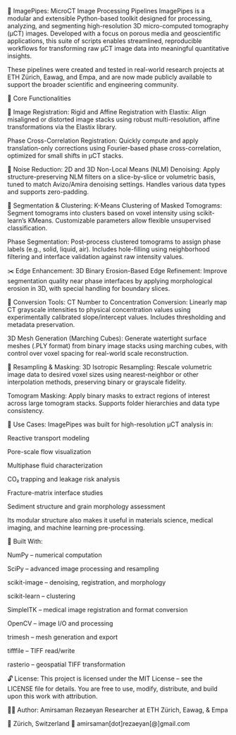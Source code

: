 🧠 ImagePipes: MicroCT Image Processing Pipelines
ImagePipes is a modular and extensible Python-based toolkit designed for processing, analyzing, and segmenting high-resolution 3D micro-computed tomography (µCT) images. Developed with a focus on porous media and geoscientific applications, this suite of scripts enables streamlined, reproducible workflows for transforming raw µCT image data into meaningful quantitative insights.

These pipelines were created and tested in real-world research projects at ETH Zürich, Eawag, and Empa, and are now made publicly available to support the broader scientific and engineering community.

🔧 Core Functionalities

📌 Image Registration: 
Rigid and Affine Registration with Elastix:
Align misaligned or distorted image stacks using robust multi-resolution, affine transformations via the Elastix library.

Phase Cross-Correlation Registration:
Quickly compute and apply translation-only corrections using Fourier-based phase cross-correlation, optimized for small shifts in µCT stacks.

🧼 Noise Reduction:
2D and 3D Non-Local Means (NLM) Denoising:
Apply structure-preserving NLM filters on a slice-by-slice or volumetric basis, tuned to match Avizo/Amira denoising settings. Handles various data types and supports zero-padding.

🧊 Segmentation & Clustering:
K-Means Clustering of Masked Tomograms:
Segment tomograms into clusters based on voxel intensity using scikit-learn’s KMeans. Customizable parameters allow flexible unsupervised classification.

Phase Segmentation:
Post-process clustered tomograms to assign phase labels (e.g., solid, liquid, air). Includes hole-filling using neighborhood filtering and interface validation against raw intensity values.

✂️ Edge Enhancement:
3D Binary Erosion-Based Edge Refinement:
Improve segmentation quality near phase interfaces by applying morphological erosion in 3D, with special handling for boundary slices.

🔄 Conversion Tools:
CT Number to Concentration Conversion:
Linearly map CT grayscale intensities to physical concentration values using experimentally calibrated slope/intercept values. Includes thresholding and metadata preservation.

3D Mesh Generation (Marching Cubes):
Generate watertight surface meshes (.PLY format) from binary image stacks using marching cubes, with control over voxel spacing for real-world scale reconstruction.

🔁 Resampling & Masking:
3D Isotropic Resampling:
Rescale volumetric image data to desired voxel sizes using nearest-neighbor or other interpolation methods, preserving binary or grayscale fidelity.

Tomogram Masking:
Apply binary masks to extract regions of interest across large tomogram stacks. Supports folder hierarchies and data type consistency.

📂 Use Cases:
ImagePipes was built for high-resolution µCT analysis in:

Reactive transport modeling

Pore-scale flow visualization

Multiphase fluid characterization

CO₂ trapping and leakage risk analysis

Fracture-matrix interface studies

Sediment structure and grain morphology assessment

Its modular structure also makes it useful in materials science, medical imaging, and machine learning pre-processing.

🧰 Built With:

NumPy – numerical computation

SciPy – advanced image processing and resampling

scikit-image – denoising, registration, and morphology

scikit-learn – clustering

SimpleITK – medical image registration and format conversion

OpenCV – image I/O and processing

trimesh – mesh generation and export

tifffile – TIFF read/write

rasterio – geospatial TIFF transformation

🔓 License:
This project is licensed under the MIT License – see the LICENSE file for details.
You are free to use, modify, distribute, and build upon this work with attribution.

👨‍🔬 Author:
Amirsaman Rezaeyan
Researcher at ETH Zürich, Eawag, & Empa

📍 Zürich, Switzerland
📧 amirsaman[dot]rezaeyan[@]gmail.com
